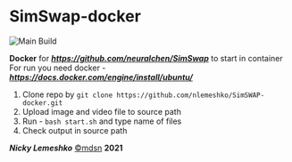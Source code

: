 # SimSwap-docker

![Main Build](https://github.com/nlemeshko/SimSWAP-docker/actions/workflows/build.yml/badge.svg)



**Docker** for ***https://github.com/neuralchen/SimSwap*** to start in container
For run you need docker - ***https://docs.docker.com/engine/install/ubuntu/***

1. Clone repo by ```git clone https://github.com/nlemeshko/SimSWAP-docker.git```
2. Upload image and video file to source path
3. Run - ```bash start.sh``` and type name of files
4. Check output in source path

***Nicky Lemeshko*** [©mdsn](https://mdsn.tk) **2021**